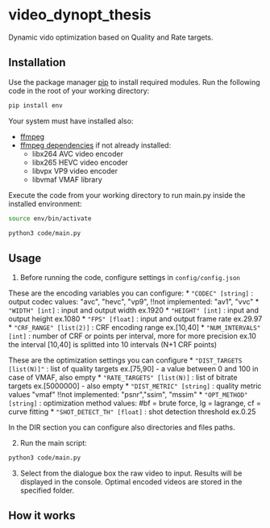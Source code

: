 # video_dynopt_thesis

Dynamic vido optimization based on Quality and Rate targets.

## Installation

Use the package manager [pip](https://pip.pypa.io/en/stable/) to install required modules.
Run the following code in the root of your working directory:

```bash
pip install env
```
Your system must have installed also:
* [ffmpeg](https://ffmpeg.org/download.html)
* [ffmpeg dependencies](https://ffmpeg.org/download.html) if not already installed:
    - libx264 AVC video encoder
    - libx265 HEVC video encoder
    - libvpx VP9 video encoder
    - libvmaf VMAF library

Execute the code from your working directory to run main.py inside the installed environment:
```bash
source env/bin/activate

python3 code/main.py
```

## Usage

1. Before running the code, configure settings in `config/config.json`

These are the encoding variables you can configure:
    * `"CODEC" [string]` : output codec
        values: "avc", "hevc", "vp9", !!not implemented: "av1", "vvc"
    * `"WIDTH" [int]` : input and output width
        ex.1920
    * `"HEIGHT" [int]` : input and output height
        ex.1080
    * `"FPS" [float]` : input and output frame rate
        ex.29.97
    * `"CRF_RANGE" [list(2)]` : CRF encoding range
        ex.[10,40]
    * `"NUM_INTERVALS" [int]` : number of CRF or points per interval, more for more precision
        ex.10 the interval [10,40] is splitted into 10 intervals (N+1 CRF points)

These are the optimization settings you can configure
    * `"DIST_TARGETS [list(N)]"` : list of quality targets
        ex.[75,90] - a value between 0 and 100 in case of VMAF, also empty
    * `"RATE_TARGETS" [list(N)]` : list of bitrate targets
        ex.[5000000] - also empty
    * `"DIST_METRIC" [string]` : quality metric
        values "vmaf" !!not implemented: "psnr","ssim", "mssim"
    * `"OPT_METHOD" [string]` : optimization method
        values: #bf = brute force, lg = lagrange, cf = curve fitting
    * `"SHOT_DETECT_TH" [float]` : shot detection threshold
        ex.0.25
        
In the DIR section you can configure also directories and files paths.

2. Run the main script:
```bash
python3 code/main.py
```

3. Select from the dialogue box the raw video to input.
Results will be displayed in the console. Optimal encoded videos are stored in the specified folder.

## How it works